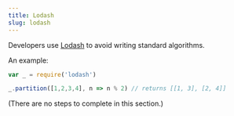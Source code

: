 ```yaml
---
title: Lodash
slug: lodash
---
```


Developers use [Lodash] to avoid writing standard algorithms.

An example:

```js
var _ = require('lodash')

_.partition([1,2,3,4], n => n % 2) // returns [[1, 3], [2, 4]]
```

[lodash]: https://lodash.com/

(There are no steps to complete in this section.)
